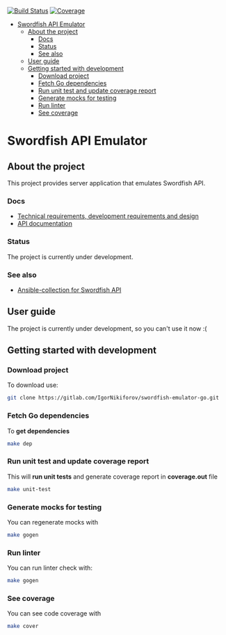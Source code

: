 [![Build Status](https://gitlab.com/IgorNikiforov/swordfish-emulator-go/badges/main/pipeline.svg?key_text=CI)](https://gitlab.com/IgorNikiforov/swordfish-emulator-go/commits/main)
[![Coverage](https://gitlab.com/IgorNikiforov/swordfish-emulator-go/badges/main/coverage.svg?key_text=Coverage)](https://gitlab.com/IgorNikiforov/swordfish-emulator-go/-/commits/main)
<!-- START doctoc generated TOC please keep comment here to allow auto update -->
<!-- DON'T EDIT THIS SECTION, INSTEAD RE-RUN doctoc TO UPDATE -->
<!--   *generated with [DocToc](https://github.com/thlorenz/doctoc)* -->

- [Swordfish API Emulator](#swordfish-api-emulator)
  - [About the project](#about-the-project)
    - [Docs](#docs)
    - [Status](#status)
    - [See also](#see-also)
  - [User guide](#user-guide)
  - [Getting started with development](#getting-started-with-development)
    - [Download project](#download-project)
    - [Fetch Go dependencies](#fetch-go-dependencies)
    - [Run unit test and update coverage report](#run-unit-test-and-update-coverage-report)
    - [Generate mocks for testing](#generate-mocks-for-testing)
    - [Run linter](#run-linter)
    - [See coverage](#see-coverage)

<!-- END doctoc generated TOC please keep comment here to allow auto update -->

# Swordfish API Emulator

## About the project

This project provides server application that emulates Swordfish API.

### Docs

- [Technical requirements, development requirements and design](docs/design/[Swordfish%20API%20Emulator]%20Документация.pdf)
- [API documentation](api/)

### Status

The project is currently under development.

### See also

- [Ansible-collection for Swordfish API](https://gitlab.com/IgorNikiforov/swordfish_ansible_plugin)

## User guide

The project is currently under development, so you can't use it now :(

## Getting started with development

### Download project

To download use:
```bash
git clone https://gitlab.com/IgorNikiforov/swordfish-emulator-go.git
```

### Fetch Go dependencies

To **get dependencies**
```bash
make dep
```

### Run unit test and update coverage report

This will **run unit tests** and generate coverage report in **coverage.out** file
```bash
make unit-test
```

### Generate mocks for testing

You can regenerate mocks with
```bash
make gogen
```

### Run linter

You can run linter check with:
```bash
make gogen
```

### See coverage

You can see code coverage with
```bash
make cover
```
